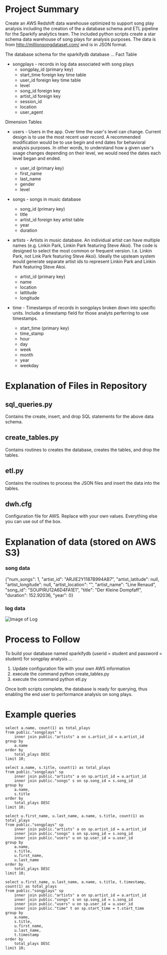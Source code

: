 # Project Summary
Create an AWS Redshift data warehouse optimized to support song play analysis including the creation of the a database schema and ETL pipeline for the Sparkify analytics team. The included python scripts create a star schema data warehouse of song plays for analysis purposes. The data is from http://millionsongdataset.com/ and is in JSON format.

The database schema for the sparkifydb database ...
Fact Table
- songplays - records in log data associated with song plays
    - songplay_id (primary key)
    - start_time foreign key time table
    - user_id foreign key time table
    - level
    - song_id foreign key
    - artist_id foreign key
    - session_id
    - location
    - user_agent

Dimension Tables
- users - Users in the app. Over time the user's level can change. Current design is to use the most recent user record. A recommended modification would be to use begin and end dates for behavioral analysis purposes. In other words, to understand how a given user's usage changes depending on their level, we would need the dates each level began and ended.
    - user_id (primary key)
    - first_name
    - last_name
    - gender
    - level

- songs - songs in music database
    - song_id (primary key)
    - title
    - artist_id foreign key artist table
    - year
    - duration

- artists - Artists in music database. An individual artist can have multiple names (e.g. Linkin Park, Linkin Park featuring Steve Akoi). The code is designed to select the most common or frequent version. I.e. Linkin Park, not Link Park featuring Steve Akoi). Ideally the upsteam system would generate separate artist ids to represent Linkin Park and Linkin Park featuring Steve Akoi.
    - artist_id (primary key)
    - name
    - location
    - lattitude
    - longitude

- time - Timestamps of records in songplays broken down into specific units. Include a timestamp field for those analyts perferring to use timestamps.
    - start_time (primary key)
    - time_stamp
    - hour
    - day
    - week
    - month
    - year
    - weekday
    
# Explanation of Files in Repository

## sql_queries.py
Contains the create, insert, and drop SQL statements for the above data schema.

## create_tables.py
Contains routines to creates the database, creates the tables, and drop the tables.

## etl.py
Contains the routines to process the JSON files and insert the data into the tables.

## dwh.cfg
Configuration file for AWS. Replace with your own values. Everything else you can use out of the box.

# Explanation of data (stored on AWS S3)

### song data
{"num_songs": 1, "artist_id": "ARJIE2Y1187B994AB7", "artist_latitude": null, "artist_longitude": null, "artist_location": "", "artist_name": "Line Renaud", "song_id": "SOUPIRU12A6D4FA1E1", "title": "Der Kleine Dompfaff", "duration": 152.92036, "year": 0}

### log data
![Image of Log](https://s3.amazonaws.com/video.udacity-data.com/topher/2019/February/5c6c15e9_log-data/log-data.png)


# Process to Follow

To build your database named sparkifydb (userid = student and password = student) for songplay analysis ...

1. Update configuration file with your own AWS information 
2. execute the command python create_tables.py
3. execute the command python etl.py

Once both scripts complete, the database is ready for querying, thus enabling the end user to performance analysis on song plays.

# Example queries
    select a.name, count(1) as total_plays 
    from public."songplays" s 
        inner join public."artists" a on s.artist_id = a.artist_id
    group by
        a.name
    order by
        total_plays DESC
    limit 10;

    select a.name, s.title, count(1) as total_plays 
    from public."songplays" sp 
        inner join public."artists" a on sp.artist_id = a.artist_id
        inner join public."songs" s on sp.song_id = s.song_id
    group by
        a.name,
        s.title
    order by
        total_plays DESC
    limit 10;

    select u.first_name, u.last_name, a.name, s.title, count(1) as total_plays 
    from public."songplays" sp 
        inner join public."artists" a on sp.artist_id = a.artist_id
        inner join public."songs" s on sp.song_id = s.song_id
        inner join public."users" u on sp.user_id = u.user_id
    group by
        a.name,
        s.title,
        u.first_name,
        u.last_name
    order by
        total_plays DESC
    limit 10;

    select u.first_name, u.last_name, a.name, s.title, t.timestamp, count(1) as total_plays 
    from public."songplays" sp 
        inner join public."artists" a on sp.artist_id = a.artist_id
        inner join public."songs" s on sp.song_id = s.song_id
        inner join public."users" u on sp.user_id = u.user_id
        inner join public."time" t on sp.start_time = t.start_time
    group by
        a.name,
        s.title,
        u.first_name,
        u.last_name,
        t.timestamp
    order by
        total_plays DESC
    limit 10;


